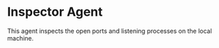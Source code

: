 
# Inspector Agent

This agent inspects the open ports and listening processes on the local machine.
